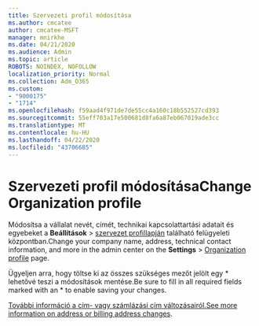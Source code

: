 ```yaml
---
title: Szervezeti profil módosítása
ms.author: cmcatee
author: cmcatee-MSFT
manager: mnirkhe
ms.date: 04/21/2020
ms.audience: Admin
ms.topic: article
ROBOTS: NOINDEX, NOFOLLOW
localization_priority: Normal
ms.collection: Adm_O365
ms.custom:
- "9000175"
- "1714"
ms.openlocfilehash: f59aad4f971de7de55cc4a160c18b552527cd393
ms.sourcegitcommit: 55eff703a17e500681d8fa6a87eb067019ade3cc
ms.translationtype: MT
ms.contentlocale: hu-HU
ms.lasthandoff: 04/22/2020
ms.locfileid: "43706685"
---
```

# <a name="change-organization-profile"></a><span data-ttu-id="12baf-102">Szervezeti profil módosítása</span><span class="sxs-lookup"><span data-stu-id="12baf-102">Change Organization profile</span></span>

<span data-ttu-id="12baf-103">Módosítsa a vállalat nevét, címét, technikai kapcsolattartási adatait és egyebeket a **Beállítások** > [szervezet profillapján](https://go.microsoft.com/fwlink/p/?linkid=2067339) található felügyeleti központban.</span><span class="sxs-lookup"><span data-stu-id="12baf-103">Change your company name, address, technical contact information, and more in the admin center on the **Settings** > [Organization profile](https://go.microsoft.com/fwlink/p/?linkid=2067339) page.</span></span>

<span data-ttu-id="12baf-104">Ügyeljen arra, hogy töltse ki az összes szükséges mezőt jelölt egy \* lehetővé teszi a módosítások mentése.</span><span class="sxs-lookup"><span data-stu-id="12baf-104">Be sure to fill in all required fields marked with an \* to enable saving your changes.</span></span>

<span data-ttu-id="12baf-105">[További információ a cím- vagy számlázási cím változásairól.](https://docs.microsoft.com/office365/admin/manage/change-address-contact-and-more)</span><span class="sxs-lookup"><span data-stu-id="12baf-105">[See more information on address or billing address changes](https://docs.microsoft.com/office365/admin/manage/change-address-contact-and-more).</span></span>
